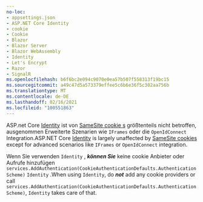 ```yaml
---
no-loc:
- appsettings.json
- ASP.NET Core Identity
- cookie
- Cookie
- Blazor
- Blazor Server
- Blazor WebAssembly
- Identity
- Let's Encrypt
- Razor
- SignalR
ms.openlocfilehash: b6f6bc2e094c9070e0ea57b507f558313f19bc15
ms.sourcegitcommit: a49c47d5a573379effee5c6b6e36f5c302aa756b
ms.translationtype: MT
ms.contentlocale: de-DE
ms.lasthandoff: 02/16/2021
ms.locfileid: "100551863"
---
```

<span data-ttu-id="e11a6-101">ASP.net Core [Identity](xref:security/authentication/identity) ist von [SameSite cookie s](xref:security/samesite) größtenteils nicht betroffen, ausgenommen Erweiterte Szenarien wie `IFrames` oder die `OpenIdConnect` Integration.</span><span class="sxs-lookup"><span data-stu-id="e11a6-101">ASP.NET Core [Identity](xref:security/authentication/identity) is largely unaffected by [SameSite cookies](xref:security/samesite) except for advanced scenarios like `IFrames` or `OpenIdConnect` integration.</span></span>

<span data-ttu-id="e11a6-102">Wenn Sie verwenden `Identity` , ***können Sie*** keine cookie Anbieter oder Aufrufe hinzufügen ` services.AddAuthentication(CookieAuthenticationDefaults.AuthenticationScheme)` `Identity` .</span><span class="sxs-lookup"><span data-stu-id="e11a6-102">When using `Identity`, do ***not*** add any cookie providers or call ` services.AddAuthentication(CookieAuthenticationDefaults.AuthenticationScheme)`, `Identity` takes care of that.</span></span>